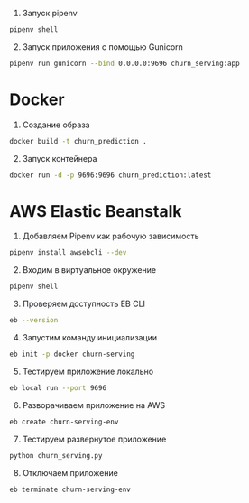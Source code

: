 1) Запуск pipenv
```bash
pipenv shell
```

2) Запуск приложения с помощью Gunicorn
```bash
pipenv run gunicorn --bind 0.0.0.0:9696 churn_serving:app
```


# Docker #
1) Создание образа
```bash
docker build -t churn_prediction .
```

2) Запуск контейнера
```bash
docker run -d -p 9696:9696 churn_prediction:latest
```


# AWS Elastic Beanstalk #
1) Добавляем Pipenv как рабочую зависимость
```bash
pipenv install awsebcli --dev
```

2) Входим в виртуальное окружение
```bash
pipenv shell
```

3) Проверяем доступность EB CLI
```bash
eb --version
```

4) Запустим команду инициализации
```bash
eb init -p docker churn-serving
```

5) Тестируем приложение локально
```bash
eb local run --port 9696
```

6) Разворачиваем приложение на AWS
```bash
eb create churn-serving-env
```

7) Тестируем развернутое приложение
```bash
python churn_serving.py
```

8) Отключаем приложение
```bash
eb terminate churn-serving-env
```
